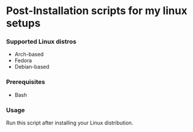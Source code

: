 # Post-Installation scripts for my linux setups

### Supported Linux distros


- Arch-based
- Fedora
- Debian-based

### Prerequisites

- Bash

### Usage

Run this script after installing your Linux distribution. 